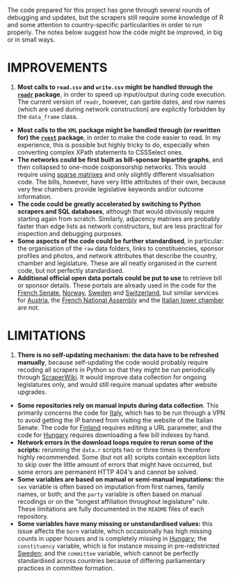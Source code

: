 The code prepared for this project has gone through several rounds of debugging and updates, but the scrapers still require some knowledge of R and some attention to country-specific particularities in order to run properly. The notes below suggest how the code might be improved, in big or in small ways.

# IMPROVEMENTS

1. __Most calls to `read.csv` and `write.csv` might be handled through the [`readr`](https://cran.r-project.org/web/packages/readr/) package__, in order to speed up input/output during code execution. The current version of `readr`, however, can garble dates, and row names (which are used during network construction) are explicitly forbidden by the `data_frame` class.
* __Most calls to the `XML` package might be handled through (or rewritten for) the [`rvest`](https://cran.r-project.org/web/packages/rvest/) package__, in order to make the code easier to read. In my experience, this is possible but highly tricky to do, especially when converting complex XPath statements to CSSSelect ones.
* __The networks could be first built as bill-sponsor bipartite graphs__, and then collapsed to one-mode cosponsorship networks. This would require using [sparse matrixes](http://solomonmessing.wordpress.com/2012/09/30/working-with-bipartiteaffiliation-network-data-in-r/) and only slightly different visualisation code. The bills, however, have very little attributes of their own, because very few chambers provide legislative keywords and/or outcome information.
* __The code could be greatly accelerated by switching to Python scrapers and SQL databases__, although that would obviously require starting again from scratch. Similarly, adjacency matrixes are probably faster than edge lists as network constructors, but are less practical for inspection and debugging purposes.
* __Some aspects of the code could be further standardised__, in particular: the organisation of the `raw` data folders, links to constituencies, sponsor profiles and photos, and network attributes that describe the country, chamber and legislature. These are all neatly organised in the current code, but not perfectly standardised.
* __Additional official open data portals could be put to use__ to retrieve bill or sponsor details. These portals are already used in the code for the [French Senate](https://github.com/briatte/parlement),  [Norway](https://github.com/briatte/stortinget),  [Sweden](https://github.com/briatte/riksdag) and [Switzerland](https://github.com/briatte/swparl), but similar services for [Austria](https://www.data.gv.at/), the [French National Assembly](http://data.assemblee-nationale.fr/) and the [Italian lower chamber](http://data.camera.it/) are not.

# LIMITATIONS

1. __There is no self-updating mechanism: the data have to be refreshed manually__, because self-updating the code would probably require recoding all scrapers in Python so that they might be run periodically through [ScraperWiki](https://scraperwiki.com/). It would improve data collection for ongoing legislatures only, and would still require manual updates after website upgrades.
* __Some repositories rely on manual inputs during data collection__. This primarily concerns the code for [Italy](https://github.com/briatte/parlamento), which has to be run through a VPN to avoid getting the IP banned from visiting the website of the Italian Senate. The code for [Finland](https://github.com/briatte/eduskunta) requires editing a URL parameter, and the code for [Hungary](https://github.com/briatte/orszaggyules) requires downloading a few bill indexes by hand.
* __Network errors in the download loops require to rerun some of the scripts:__ rerunning the `data.r` scripts two or three times is therefore highly recommended. Some (but not all) scripts contain exception lists to skip over the little amount of errors that might have occurred, but some errors are permanent HTTP 404's and cannot be solved.
* __Some variables are based on manual or semi-manual imputations:__ the `sex` variable is often based on imputation from first names, family names, or both; and the `party` variable is often based on manual recodings or on the "longest affiliation throughout legislature" rule. These limitations are fully documented in the `README` files of each repository.
* __Some variables have many missing or unstandardised values:__ this issue affects the `born` variable, which occasionally has high missing counts in upper houses and is completely missing in [Hungary](https://github.com/briatte/orszaggyules); the `constituency` variable, which is for instance missing in pre-redistricted [Sweden](https://github.com/briatte/riksdag); and the `committee` variable, which cannot be perfectly standardised across countries because of differing parliamentary practices in committee formation.
